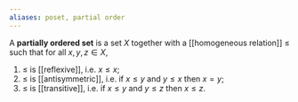```yaml
---
aliases: poset, partial order
---
```

A **partially ordered set** is a set $X$ together with a [[homogeneous relation]] $\leq$ such that for all $x,y,z\in X$,
1. $\leq$ is [[reflexive]], i.e. $x\leq x$;
2. $\leq$ is [[antisymmetric]], i.e. if $x\leq y$ and $y\leq x$ then $x=y$;
3. $\leq$ is [[transitive]], i.e. if $x\leq y$ and $y\leq z$ then $x\leq z$.